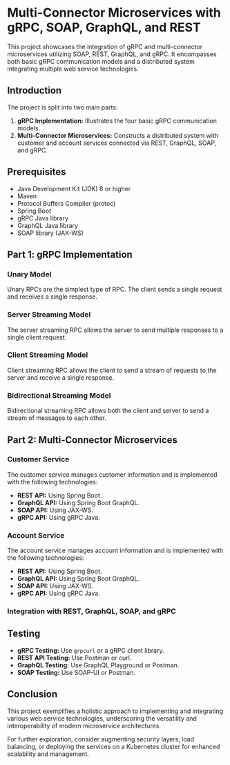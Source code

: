 # Multi-Connector Microservices with gRPC, SOAP, GraphQL, and REST

This project showcases the integration of gRPC and multi-connector microservices utilizing SOAP, REST, GraphQL, and gRPC. It encompasses both basic gRPC communication models and a distributed system integrating multiple web service technologies.



## Introduction

The project is split into two main parts:
1. **gRPC Implementation:** Illustrates the four basic gRPC communication models.
2. **Multi-Connector Microservices:** Constructs a distributed system with customer and account services connected via REST, GraphQL, SOAP, and gRPC.

## Prerequisites

- Java Development Kit (JDK) 8 or higher
- Maven
- Protocol Buffers Compiler (protoc)
- Spring Boot
- gRPC Java library
- GraphQL Java library
- SOAP library (JAX-WS)

## Part 1: gRPC Implementation

### Unary Model

Unary RPCs are the simplest type of RPC. The client sends a single request and receives a single response.

### Server Streaming Model

The server streaming RPC allows the server to send multiple responses to a single client request.

### Client Streaming Model

Client streaming RPC allows the client to send a stream of requests to the server and receive a single response.

### Bidirectional Streaming Model

Bidirectional streaming RPC allows both the client and server to send a stream of messages to each other.

## Part 2: Multi-Connector Microservices

### Customer Service

The customer service manages customer information and is implemented with the following technologies:
- **REST API:** Using Spring Boot.
- **GraphQL API:** Using Spring Boot GraphQL.
- **SOAP API:** Using JAX-WS.
- **gRPC API:** Using gRPC Java.

### Account Service

The account service manages account information and is implemented with the following technologies:
- **REST API:** Using Spring Boot.
- **GraphQL API:** Using Spring Boot GraphQL.
- **SOAP API:** Using JAX-WS.
- **gRPC API:** Using gRPC Java.

### Integration with REST, GraphQL, SOAP, and gRPC


## Testing

- **gRPC Testing:** Use `grpcurl` or a gRPC client library.
- **REST API Testing:** Use Postman or curl.
- **GraphQL Testing:** Use GraphQL Playground or Postman.
- **SOAP Testing:** Use SOAP-UI or Postman.

## Conclusion

This project exemplifies a holistic approach to implementing and integrating various web service technologies, underscoring the versatility and interoperability of modern microservice architectures.

For further exploration, consider augmenting security layers, load balancing, or deploying the services on a Kubernetes cluster for enhanced scalability and management.
